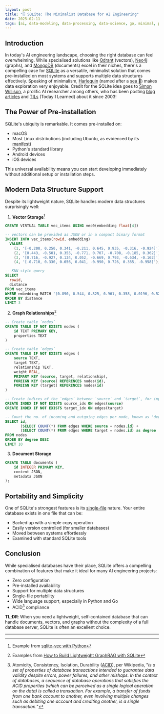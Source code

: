 ```yaml
---
layout: post
title: "🗄️ SQLite: The Minimalist Database for AI Engineering"
date: 2025-02-11
tags: [ai, data-modeling, data-processing, data-science, go, minimal, production, python, zero-config]
---
```

<!--more-->

## Introduction

In today's AI engineering landscape, choosing the right database can feel overwhelming. While specialised solutions like [Qdrant](https://qdrant.tech/) (vectors), [Neo4j](https://neo4j.com/) (graphs), and [MongoDB](https://www.mongodb.com/) (documents) excel in their niches, there's a compelling case for [SQLite](https://www.sqlite.org/index.html) as a versatile, minimalist solution that comes pre-installed on most systems and supports multiple data structures effectively. Speaking of minimalism, [Harlequin](https://github.com/tconbeer/harlequin) (named after a [sea 🦆](https://en.wikipedia.org/wiki/Harlequin_duck)) makes data exploration very enjoyable. 
Credit for the SQLite idea goes to [Simon Willison](https://bsky.app/profile/simonwillison.net), a prolific AI researcher among others, who has been posting [blog articles](https://simonwillison.net/tags/sqlite/) and [TILs](https://til.simonwillison.net/sqlite) (Today I Learned) about it since 2003! 

## The Power of Pre-installation

SQLite's ubiquity is remarkable. It comes pre-installed on:
- macOS
- Most Linux distributions (including Ubuntu, as evidenced by its [manifest](https://releases.ubuntu.com/24.10/ubuntu-24.10-desktop-amd64.manifest))
- Python's standard library
- Android devices
- iOS devices

This universal availability means you can start developing immediately without additional setup or installation steps.

## Modern Data Structure Support

Despite its lightweight nature, SQLite handles modern data structures surprisingly well:

1. **Vector Storage**[^1]  
```sql
CREATE VIRTUAL TABLE vec_items USING vec0(embedding float[4])
```
```sql
-- vectors can be provided as JSON or in a compact binary format
INSERT INTO vec_items(rowid, embedding)
  VALUES
    (1, '[-0.200, 0.250, 0.341, -0.211, 0.645, 0.935, -0.316, -0.924]'),
    (2, '[0.443, -0.501, 0.355, -0.771, 0.707, -0.708, -0.185, 0.362]'),
    (3, '[0.716, -0.927, 0.134, 0.052, -0.669, 0.793, -0.634, -0.162]'),
    (4, '[-0.710, 0.330, 0.656, 0.041, -0.990, 0.726, 0.385, -0.958]');
```
```sql
-- KNN-style query
SELECT
  rowid,
  distance
FROM vec_items
WHERE embedding MATCH '[0.890, 0.544, 0.825, 0.961, 0.358, 0.0196, 0.521, 0.175]'
ORDER BY distance
LIMIT 3
```

2. **Graph Relationships**[^2]  
```sql
-- Create table `nodes`
CREATE TABLE IF NOT EXISTS nodes (
    id TEXT PRIMARY KEY,
    properties TEXT
)
```
```sql
-- Create table `edges`
CREATE TABLE IF NOT EXISTS edges (
    source TEXT,
    target TEXT,
    relationship TEXT,
    weight REAL,
    PRIMARY KEY (source, target, relationship),
    FOREIGN KEY (source) REFERENCES nodes(id),
    FOREIGN KEY (target) REFERENCES nodes(id)
)
```
```sql
-- Create indices of the `edges` between `source` and `target`, for improved performance
CREATE INDEX IF NOT EXISTS source_idx ON edges(source)
CREATE INDEX IF NOT EXISTS target_idx ON edges(target)
```
```sql
-- Count the no. of incoming and outgoing edges per node, known as 'degree centrality' 
SELECT id,
       (SELECT COUNT(*) FROM edges WHERE source = nodes.id) +
       (SELECT COUNT(*) FROM edges WHERE target = nodes.id) as degree
FROM nodes
ORDER BY degree DESC
LIMIT 10
```

3. **Document Storage**
```sql
CREATE TABLE documents (
    id INTEGER PRIMARY KEY,
    content JSON,
    metadata JSON
);
```

## Portability and Simplicity

One of SQLite's strongest features is its [single-file](https://www.sqlite.org/onefile.html) nature. Your entire database exists in one file that can be:
- Backed up with a simple copy operation
- Easily version controlled (for smaller databases)
- Moved between systems effortlessly
- Examined with standard SQLite tools

## Conclusion

While specialised databases have their place, SQLite offers a compelling combination of features that make it ideal for many AI engineering projects:
- Zero configuration
- Pre-installed availability
- Support for multiple data structures
- Single-file portability
- Wide language support, especially in Python and Go
- ACID[^3] compliance

**TL;DR**: When you need a lightweight, self-contained database that can handle documents, vectors, and graphs without the complexity of a full database server, SQLite is often an excellent choice.

---
[^1]: Example from [sqlite-vec with Python](https://alexgarcia.xyz/sqlite-vec/python.html)
[^2]: Examples from [How to Build Lightweight GraphRAG with SQLite](https://dev.to/stephenc222/how-to-build-lightweight-graphrag-with-sqlite-53le)
[^3]: Atomicity, Consistency, Isolation, Durability ([ACID](https://en.wikipedia.org/wiki/ACID)), per Wikipedia, "_is a set of properties of database transactions intended to guarantee data validity despite errors, power failures, and other mishaps. In the context of databases, a sequence of database operations that satisfies the ACID properties (which can be perceived as a single logical operation on the data) is called a transaction. For example, a transfer of funds from one bank account to another, even involving multiple changes such as debiting one account and crediting another, is a single transaction._"
